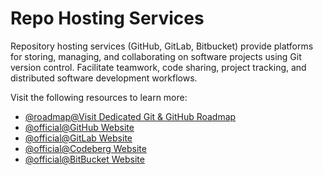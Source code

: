 # Repo Hosting Services

Repository hosting services (GitHub, GitLab, Bitbucket) provide platforms for storing, managing, and collaborating on software projects using Git version control. Facilitate teamwork, code sharing, project tracking, and distributed software development workflows.

Visit the following resources to learn more:

- [@roadmap@Visit Dedicated Git & GitHub Roadmap](https://roadmap.sh/git-github)
- [@official@GitHub Website](https://github.com)
- [@official@GitLab Website](https://about.gitlab.com)
- [@official@Codeberg Website](https://codeberg.org/)
- [@official@BitBucket Website](https://bitbucket.com)
